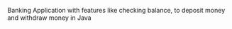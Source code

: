 Banking Application with features like checking balance, to deposit money and withdraw money in Java
